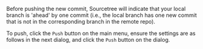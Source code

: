 Before pushing the new commit, Sourcetree will indicate that your local branch is 'ahead' by one commit (i.e., the local branch has one new commit that is not in the corresponding branch in the remote repo).

<pic eager src="{{baseUrl}}/gitAndGithub/push/images/sourcetreeLocalBranchAhead.png" height="100" />
<p/>

To push, click the `Push` button on the main menu, ensure the settings are as follows in the next dialog, and click the `Push` button on the dialog.

<pic eager src="{{baseUrl}}/gitAndGithub/push/images/sourcetreePushDialog.png" height="150" />
<p/>
